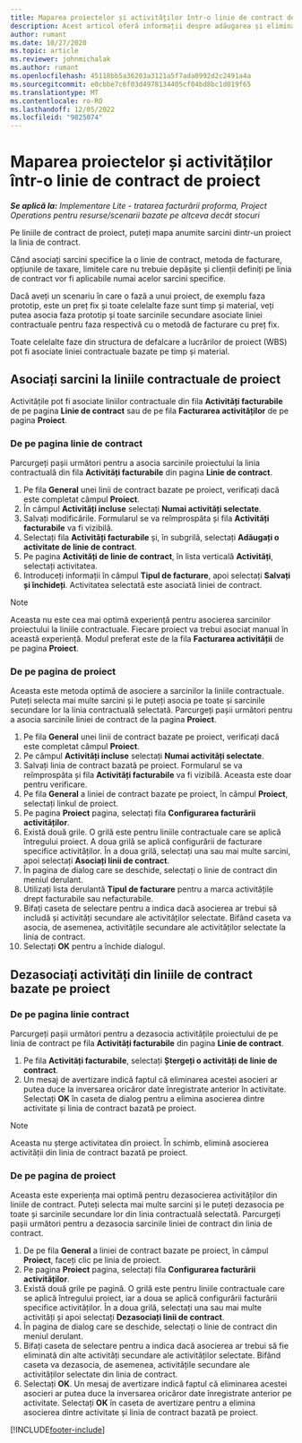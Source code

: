 ```yaml
---
title: Maparea proiectelor și activităților într-o linie de contract de proiect
description: Acest articol oferă informații despre adăugarea și eliminarea de proiecte și sarcini pe o linie de contract.
author: rumant
ms.date: 10/27/2020
ms.topic: article
ms.reviewer: johnmichalak
ms.author: rumant
ms.openlocfilehash: 45118bb5a36203a3121a5f7ada0992d2c2491a4a
ms.sourcegitcommit: e0cbbe7c6f03d4978134405cf04bd8bc1d019f65
ms.translationtype: MT
ms.contentlocale: ro-RO
ms.lasthandoff: 12/05/2022
ms.locfileid: "9825074"
---
```

# <a name="map-projects-and-tasks-to-a-project-contract-line"></a>Maparea proiectelor și activităților într-o linie de contract de proiect 

_**Se aplică la:** Implementare Lite - tratarea facturării proforma, Project Operations pentru resurse/scenarii bazate pe altceva decât stocuri_

Pe liniile de contract de proiect, puteți mapa anumite sarcini dintr-un proiect la linia de contract.

Când asociați sarcini specifice la o linie de contract, metoda de facturare, opțiunile de taxare, limitele care nu trebuie depășite și clienții definiți pe linia de contract vor fi aplicabile numai acelor sarcini specifice.

Dacă aveți un scenariu în care o fază a unui proiect, de exemplu faza prototip, este un preț fix și toate celelalte faze sunt timp și material, veți putea asocia faza prototip și toate sarcinile secundare asociate liniei contractuale pentru faza respectivă cu o metodă de facturare cu preț fix.

Toate celelalte faze din structura de defalcare a lucrărilor de proiect (WBS) pot fi asociate liniei contractuale bazate pe timp și material.

## <a name="associate-tasks-to-project-contract-lines"></a>Asociați sarcini la liniile contractuale de proiect

Activitățile pot fi asociate liniilor contractuale din fila **Activități facturabile** de pe pagina **Linie de contract** sau de pe fila **Facturarea activităților** de pe pagina **Proiect**.

### <a name="from-the-contract-line-page"></a>De pe pagina linie de contract

Parcurgeți pașii următori pentru a asocia sarcinile proiectului la linia contractuală din fila **Activități facturabile** din pagina **Linie de contract**.

1. Pe fila **General** unei linii de contract bazate pe proiect, verificați dacă este completat câmpul **Proiect**.
2. În câmpul **Activități incluse** selectați **Numai activități selectate**.
3. Salvați modificările. Formularul se va reîmprospăta și fila **Activități facturabile** va fi vizibilă.
4. Selectați fila **Activități facturabile** și, în subgrilă, selectați **Adăugați o activitate de linie de contract**.
5. Pe pagina **Activități de linie de contract**, în lista verticală **Activități**, selectați activitatea. 
6. Introduceți informații în câmpul **Tipul de facturare**, apoi selectați **Salvați și închideți**. Activitatea selectată este asociată liniei de contract.

> [!NOTE]
> Aceasta nu este cea mai optimă experiență pentru asocierea sarcinilor proiectului la liniile contractuale. Fiecare proiect va trebui asociat manual în această experiență. Modul preferat este de la fila **Facturarea activității** de pe pagina **Proiect**.

### <a name="from-the-project-page"></a>De pe pagina de proiect

Aceasta este metoda optimă de asociere a sarcinilor la liniile contractuale. Puteți selecta mai multe sarcini și le puteți asocia pe toate și sarcinile secundare lor la linia contractuală selectată. Parcurgeți pașii următori pentru a asocia sarcinile liniei de contract de la pagina **Proiect**.

1. Pe fila **General** unei linii de contract bazate pe proiect, verificați dacă este completat câmpul **Proiect**.
2. Pe câmpul **Activități incluse** selectați **Numai activități selectate**.
3. Salvați linia de contract bazată pe proiect. Formularul se va reîmprospăta și fila **Activități facturabile** va fi vizibilă. Aceasta este doar pentru verificare.
4. Pe fila **General** a liniei de contract bazate pe proiect, în câmpul **Proiect**, selectați linkul de proiect.
5. Pe pagina **Proiect** pagina, selectați fila **Configurarea facturării activităților**.
6. Există două grile. O grilă este pentru liniile contractuale care se aplică întregului proiect. A doua grilă se aplică configurării de facturare specifice activităților. În a doua grilă, selectați una sau mai multe sarcini, apoi selectați **Asociați linii de contract**.
7. În pagina de dialog care se deschide, selectați o linie de contract din meniul derulant.
8. Utilizați lista derulantă **Tipul de facturare** pentru a marca activitățile drept facturabile sau nefacturabile.
9. Bifați caseta de selectare pentru a indica dacă asocierea ar trebui să includă și activități secundare ale activităților selectate. Bifând caseta va asocia, de asemenea, activitățile secundare ale activităților selectate la linia de contract.
10. Selectați **OK** pentru a închide dialogul.

## <a name="unassociate-tasks-from-project-based-contract-lines"></a>Dezasociați activități din liniile de contract bazate pe proiect

### <a name="from-the-contract-line-page"></a>De pe pagina linie contract

Parcurgeți pașii următori pentru a dezasocia activitățile proiectului de pe linia de contract pe fila **Activități facturabile** din pagina **Linie de contract**.

1. Pe fila **Activități facturabile**, selectați **Ștergeți o activități de linie de contract**.
2. Un mesaj de avertizare indică faptul că eliminarea acestei asocieri ar putea duce la inversarea oricăror date înregistrate anterior în activitate. Selectați **OK** în caseta de dialog pentru a elimina asocierea dintre activitate și linia de contract bazată pe proiect. 

> [!NOTE]
> Aceasta nu șterge activitatea din proiect. În schimb, elimină asocierea activității din linia de contract bazată pe proiect.

### <a name="from-the-project-page"></a>De pe pagina de proiect

Aceasta este experiența mai optimă pentru dezasocierea activităților din liniile de contract. Puteți selecta mai multe sarcini și le puteți dezasocia pe toate și sarcinile secundare lor din linia contractuală selectată. Parcurgeți pașii următori pentru a dezasocia sarcinile liniei de contract din linia de contract.

1. De pe fila **General** a liniei de contract bazate pe proiect, în câmpul **Proiect**, faceți clic pe linia de proiect.
2. Pe pagina **Proiect** pagina, selectați fila **Configurarea facturării activităților**.
3. Există două grile pe pagină. O grilă este pentru liniile contractuale care se aplică întregului proiect, iar a doua se aplică configurării facturării specifice activităților. În a doua grilă, selectați una sau mai multe activități și apoi selectați **Dezasociați linii de contract**.
4. În pagina de dialog care se deschide, selectați o linie de contract din meniul derulant.
5. Bifați caseta de selectare pentru a indica dacă asocierea ar trebui să fie eliminată din alte activități secundare ale activităților selectate. Bifând caseta va dezasocia, de asemenea, activitățile secundare ale activităților selectate din linia de contract.
6. Selectați **OK**. Un mesaj de avertizare indică faptul că eliminarea acestei asocieri ar putea duce la inversarea oricăror date înregistrate anterior pe activitate. Selectați **OK** în caseta de avertizare pentru a elimina asocierea dintre activitate și linia de contract bazată pe proiect.


[!INCLUDE[footer-include](../../includes/footer-banner.md)]
